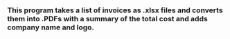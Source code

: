 
### This program takes a list of invoices as .xlsx files and converts them into .PDFs with a summary of the total cost and adds company name and logo.
